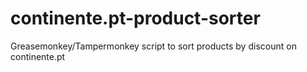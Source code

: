 # continente.pt-product-sorter
Greasemonkey/Tampermonkey script to sort products by discount on continente.pt
